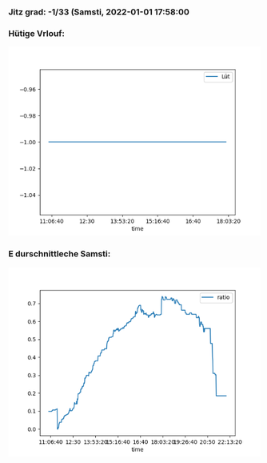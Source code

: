### Jitz grad: -1/33 (Samsti, 2022-01-01 17:58:00

### Hütige Vrlouf:
![Graph](Today.png)

### E durschnittleche Samsti:
![Graph](Samsti.png)